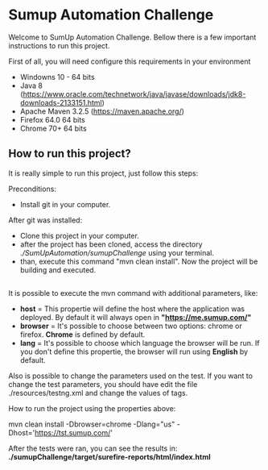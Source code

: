 # Sumup Automation Challenge

Welcome to SumUp Automation Challenge. Bellow there is a few important instructions to run this project. 

First of all, you will need configure this requirements in your environment
* Windowns 10 - 64 bits
* Java 8 (https://www.oracle.com/technetwork/java/javase/downloads/jdk8-downloads-2133151.html)
* Apache Maven 3.2.5 (https://maven.apache.org/)
* Firefox 64.0 64 bits
* Chrome 70+ 64 bits


## How to run this project?
It is really simple to run this project, just follow this steps:

Preconditions:
  * Install git in your computer.

After git was installed:

  * Clone this project in your computer.
  * after the project has been cloned, access the directory *./SumUpAutomation/sumupChallenge* using your terminal. 
  * than, execute this command "mvn clean install". Now the project will be building and executed.
  
##

It is possible to execute the mvn command with additional parameters, like:
  * **host** = This propertie will define the host where the application was deployed. By default it will always open in **"https://me.sumup.com/"** 
  * **browser** = It's possible to choose between two options: chrome or firefox. **Chrome** is defined by default.
  * **lang** = It's possible to choose which language the browser will be run. If you don't define this propertie, the browser will run using **English** by default.

Also is possible to change the parameters used on the test. If you want to change the test parameters, you should have edit the file ./resources/testng.xml and change the values of <parameter> tags. 

How to run the project using the properties above:

mvn clean install -Dbrowser=chrome -Dlang="us" -Dhost='https://tst.sumup.com/'

After the tests were ran, you can see the results in: **./sumupChallenge/target/surefire-reports/html/index.html**
